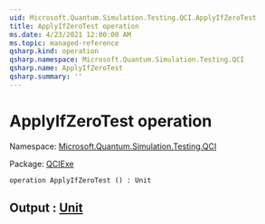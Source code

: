 ```yaml
---
uid: Microsoft.Quantum.Simulation.Testing.QCI.ApplyIfZeroTest
title: ApplyIfZeroTest operation
ms.date: 4/23/2021 12:00:00 AM
ms.topic: managed-reference
qsharp.kind: operation
qsharp.namespace: Microsoft.Quantum.Simulation.Testing.QCI
qsharp.name: ApplyIfZeroTest
qsharp.summary: ''
---
```


# ApplyIfZeroTest operation

Namespace: [Microsoft.Quantum.Simulation.Testing.QCI](xref:Microsoft.Quantum.Simulation.Testing.QCI)

Package: [QCIExe](https://nuget.org/packages/QCIExe)




```qsharp
operation ApplyIfZeroTest () : Unit
```


## Output : [Unit](xref:microsoft.quantum.qsharp.valueliterals#unit-literal)

